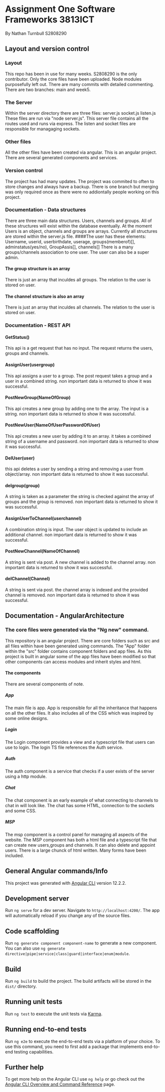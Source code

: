 # Assignment One Software Frameworks 3813ICT
By Nathan Turnbull S2808290

## Layout and version control
### Layout 
This repo has been in use for many weeks. S2808290 is the only contributor. Only the core files have been uploaded. Node modules purposefully left out. There are many commits with detailed commenting. There are two branches: main and week5.
###  The Server
Within the server directory there are three files:
server.js
socket.js
listen.js
These files are run via "node server.js". This server file contains all the routes used and runs via express. The listen and socket files are responsible for managaging sockets.
### Other files
All the other files have been created via angular. This is an angular project. There are several generated components and services.
### Version control
The project has had many updates. The project was commited to often to store changes and always have a backup. There is one branch but merging was only required once as there were no addiontally people working on this project.

### Documentation - Data structures
There are three main data structures. Users, channels and groups. All of these structures will exist within the database eventually. At the moment Users is an object, channels and groups are arrays. Currently all structures are stored within the server.js file.
####The user has these elements: 
Username, userid, userbirthdate, userage, groups(memberof)[], adminstatus(yes/no), GroupAssis[], channels[] 
There is a many groups/channels association to one user. The user can also be a super admin.
#### The group structure is an array
There is just an array that inculdes all groups. The relation to the user is stored on user.
#### The channel structure is also an array
There is just an array that inculdes all channels. The relation to the user is stored on user.

### Documentation - REST API

#### GetStatus()
This api is a get request that has no input. The request returns the users, groups and channels.
#### AssignUser(usergroup)
This api assigns a user to a group. The post request takes a group and a user in a combined string. non important data is returned to show it was successful.
#### PostNewGroup(NameOfGroup)
This api creates a new group by adding one to the array. The input is a string.  non important data is returned to show it was successful.
#### PostNewUser(NameOfUserPasswordOfUser)
This api creates a new user by adding it to an array. it takes a combined string of a username and password. non important data is returned to show it was successful.
#### DelUser(user)
this api deletes a user by sending a string and removing a user from object/array. non important data is returned to show it was successful.
#### delgroup(group)
A string is taken as a parameter the string is checked against the array of groups and the group is removed. non important data is returned to show it was successful.
#### AssignUserToChannel(userchannel)
A combination string is input. The user object is updated to include an additional channel. non important data is returned to show it was successful.
#### PostNewChannel(NameOfChannel)
A string is sent via post. A new channel is added to the channel array. non important data is returned to show it was successful.
#### delChannel(Channel)
A string is sent via post. the channel array is indexed and the provided channel is removed. non important data is returned to show it was successful.

## Documentation - AngularArchitecture
### The core files were generated via the "Ng new" command.
This repository is an angular project. There are core folders such as src and all files within have been generated using commands. The "App" folder within the "src" folder contains component folders and app files. As this project is built in angular some of the app files have been modified so that other components can access modules and inherit styles and html.
#### The components
There are several components of note. 
##### App
The main file is app. App is responsible for all the inheritance that happens on all the other files. It also includes all of the CSS which was inspired by some online designs.
##### Login
The Login component provides a view and a typescript file that users can use to login. The login TS file references the Auth service.
##### Auth
The auth component is a service that checks if a user exists of the server using a http module.
##### Chat
The chat component is an early example of what connecting to channels to chat in will look like.
The chat has some HTML, connection to the sockets and some CSS.
##### MSP 
The msp component is a control panel for managing all aspects of the website. The MSP component has both a html file and a typescript file that can create new users,groups and channels. It can also delete and appoint users.
There is a large chunck of html written. Many forms have been included.




## General Angular commands/Info

This project was generated with [Angular CLI](https://github.com/angular/angular-cli) version 12.2.2.

## Development server

Run `ng serve` for a dev server. Navigate to `http://localhost:4200/`. The app will automatically reload if you change any of the source files.

## Code scaffolding

Run `ng generate component component-name` to generate a new component. You can also use `ng generate directive|pipe|service|class|guard|interface|enum|module`.

## Build

Run `ng build` to build the project. The build artifacts will be stored in the `dist/` directory.

## Running unit tests

Run `ng test` to execute the unit tests via [Karma](https://karma-runner.github.io).

## Running end-to-end tests

Run `ng e2e` to execute the end-to-end tests via a platform of your choice. To use this command, you need to first add a package that implements end-to-end testing capabilities.

## Further help

To get more help on the Angular CLI use `ng help` or go check out the [Angular CLI Overview and Command Reference](https://angular.io/cli) page.
